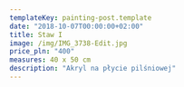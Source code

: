 ```yaml
---
templateKey: painting-post.template
date: "2018-10-07T00:00:00+02:00"
title: Staw I
image: /img/IMG_3738-Edit.jpg
price_pln: "400"
measures: 40 x 50 cm
description: "Akryl na płycie pilśniowej"
---
```


